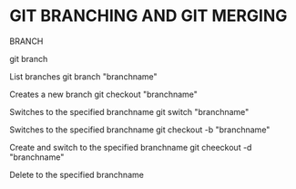 # GIT BRANCHING AND GIT MERGING

BRANCH <br>

git branch<br>

List branches
git branch "branchname"<br>

Creates a new branch
git checkout "branchname"<br>

Switches to the specified branchname
git switch "branchname"<br>

Switches to the specified branchname
git checkout -b "branchname"<br>

Create and switch to the specified branchname
git cheeckout -d "branchname"<br>

Delete to the specified branchname

